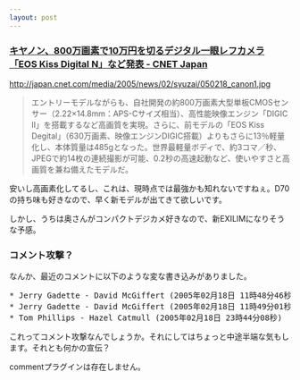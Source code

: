 ```yaml
---
layout: post
---
```

<h3><a href="http://japan.cnet.com/news/tech/story/0,2000047674,20080790,00.htm?ref=rss">キヤノン、800万画素で10万円を切るデジタル一眼レフカメラ「EOS Kiss Digital N」など発表 - CNET Japan</a></h3>
<p><a href="http://japan.cnet.com/media/2005/news/02/syuzai/050218_canon1.jpg">http://japan.cnet.com/media/2005/news/02/syuzai/050218_canon1.jpg</a><blockquote><p>エントリーモデルながらも、自社開発の約800万画素大型単板CMOSセンサー（2.22×14.8mm：APS-Cサイズ相当）、高性能映像エンジン「DIGIC II」を搭載するなど高画質を実現。さらに、前モデルの「EOS Kiss Degital」（630万画素、映像エンジンDIGIC搭載）よりもさらに13％軽量化し、本体質量は485gとなった。世界最軽量ボディで、約3コマ／秒、JPEGで約14枚の連続撮影が可能、0.2秒の高速起動など、使いやすさと高画質を兼ね備えたモデルだ。</p>
</blockquote>
安いし高画素化してるし、これは、現時点では最強かも知れないですねぇ。D70の持ち味も好きなので、早く新モデルが出てきて欲しいです。</p>
<p>しかし、うちは奥さんがコンパクトデジカメ好きなので、新EXILIMになりそうな予感。</p>
<h3>コメント攻撃？</h3>
<p>なんか、最近のコメントに以下のような変な書き込みがありました。</p>
<pre>* Jerry Gadette - David McGiffert (2005年02月18日 11時48分46秒)
* Jerry Gadette - David McGiffert (2005年02月18日 11時49分01秒)
* Tom Phillips - Hazel Catmull (2005年02月18日 23時44分08秒)
</pre>
<p>これってコメント攻撃なんでしょうか。それにしてはちょっと中途半端な気もします。それとも何かの宣伝？</p>
<p><span class="error">commentプラグインは存在しません。</span> </p>
